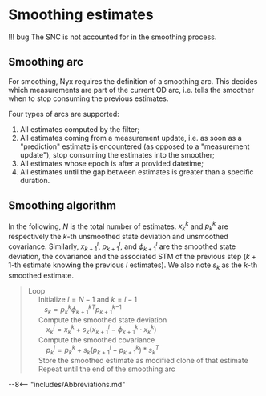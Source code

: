 # Smoothing estimates

!!! bug
    The SNC is not accounted for in the smoothing process.

## Smoothing arc
For smoothing, Nyx requires the definition of a smoothing arc. This decides which measurements are part of the current OD arc, i.e. tells the smoother when to stop consuming the previous estimates.

Four types of arcs are supported:

1. All estimates computed by the filter;
1. All estimates coming from a measurement update, i.e. as soon as a "prediction" estimate is encountered (as opposed to a "measurement update"), stop consuming the estimates into the smoother;
1. All estimates whose epoch is after a provided datetime;
1. All estimates until the gap between estimates is greater than a specific duration.

## Smoothing algorithm
In the following, $N$ is the total number of estimates. $x_k^k$ and $p_k^k$ are respectively the $k$-th unsmoothed state deviation and unsmoothed covariance. Similarly, $x_{k+1}^l$, $p_{k+1}^l$, and $\phi_{k+1}^l$ are the smoothed state deviation, the covariance  and the associated STM of the previous step ($k+1$-th estimate knowing the previous $l$ estimates). We also note $s_k$ as the $k$-th smoothed estimate.

> Loop  
$\quad$ Initialize $l=N-1$ and $k=l-1$  
$\qquad$$s_k = p_k^k {\phi_{k+1}^k}^T {p_{k+1}^k}^{-1}$  
$\quad$ Compute the smoothed state deviation  
$\qquad$ $x_k^l = x_k^k + s_k (x_{k+1}^l - \phi_{k+1}^k\cdot x_k^k)$  
$\quad$ Compute the smoothed covariance  
$\qquad$ $p_k^l = p_k^k + s_k  (p_{k+1}^l - p_{k+1}^k) * s_k^T$  
$\quad$ Store the smoothed estimate as modified clone of that estimate  
$\quad$ Repeat until the end of the smoothing arc

--8<-- "includes/Abbreviations.md"